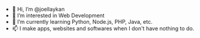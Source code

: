 - 👋 Hi, I’m @joellaykan
- 👀 I’m interested in Web Development
- 🌱 I’m currently learning Python, Node.js, PHP, Java, etc.
- 📫 I make apps, websites and softwares when I don't have nothing to do.

<!---
JoelLaykan/JoelLaykan is a ✨ special ✨ repository because its `README.md` (this file) appears on your GitHub profile.
You can click the Preview link to take a look at your changes.
--->
